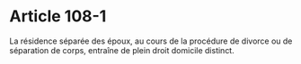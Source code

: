 # Article 108-1

La résidence séparée des époux, au cours de la procédure de divorce ou de séparation de corps, entraîne de plein droit domicile distinct.